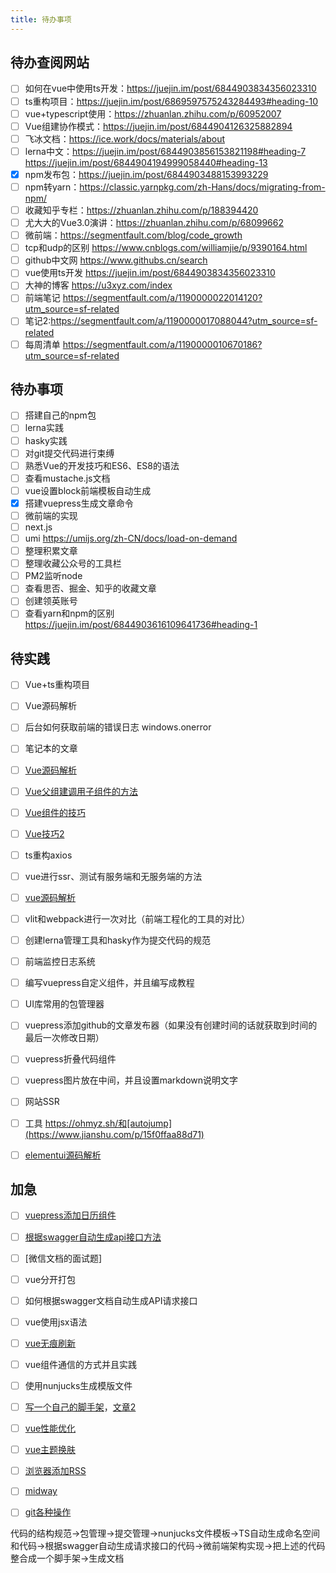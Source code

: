 ```yaml
---
title: 待办事项
---
```


## 待办查阅网站
- [ ] 如何在vue中使用ts开发：https://juejin.im/post/6844903834356023310
- [ ] ts重构项目：https://juejin.im/post/6869597575243284493#heading-10
- [ ] vue+typescript使用：https://zhuanlan.zhihu.com/p/60952007
- [ ] Vue组建协作模式：https://juejin.im/post/6844904126325882894
- [ ] 飞冰文档：https://ice.work/docs/materials/about
- [ ] lerna中文：https://juejin.im/post/6844903856153821198#heading-7
https://juejin.im/post/6844904194999058440#heading-13
- [x] npm发布包：https://juejin.im/post/6844903488153993229
- [ ] npm转yarn：https://classic.yarnpkg.com/zh-Hans/docs/migrating-from-npm/
- [ ] 收藏知乎专栏：https://zhuanlan.zhihu.com/p/188394420
- [ ] 尤大大的Vue3.0演讲：https://zhuanlan.zhihu.com/p/68099662
- [ ] 微前端：https://segmentfault.com/blog/code_growth
- [ ] tcp和udp的区别 https://www.cnblogs.com/williamjie/p/9390164.html
- [ ] github中文网 https://www.githubs.cn/search
- [ ] vue使用ts开发 https://juejin.im/post/6844903834356023310
- [ ] 大神的博客 https://u3xyz.com/index
- [ ] 前端笔记 https://segmentfault.com/a/1190000022014120?utm_source=sf-related
- [ ] 笔记2:https://segmentfault.com/a/1190000017088044?utm_source=sf-related
- [ ] 每周清单 https://segmentfault.com/a/1190000010670186?utm_source=sf-related

## 待办事项

- [ ] 搭建自己的npm包
- [ ] lerna实践
- [ ] hasky实践
- [ ] 对git提交代码进行束缚
- [ ] 熟悉Vue的开发技巧和ES6、ES8的语法
- [ ] 查看mustache.js文档
- [ ] vue设置block前端模板自动生成
- [x] 搭建vuepress生成文章命令
- [ ] 微前端的实现
- [ ] next.js
- [ ] umi https://umijs.org/zh-CN/docs/load-on-demand
- [ ] 整理积累文章
- [ ] 整理收藏公众号的工具栏
- [ ] PM2监听node
- [ ] 查看思否、掘金、知乎的收藏文章
- [ ] 创建领英账号
- [ ] 查看yarn和npm的区别 https://juejin.im/post/6844903616109641736#heading-1

## 待实践
- [ ] Vue+ts重构项目
- [ ] Vue源码解析
- [ ] 后台如何获取前端的错误日志 windows.onerror
- [ ] 笔记本的文章
- [ ] [Vue源码解析](http://www.mawen.co/question/1133?utm_campaign=PC&utm_medium=cpc&utm_source=PC&gio_link_id=GR4bqpao)
- [ ] [Vue父组建调用子组件的方法](https://www.cnblogs.com/yuzhongyu/p/10825824.html)
- [ ] [Vue组件的技巧](https://juejin.im/post/6844904196626448391#heading-1)
- [ ] [Vue技巧2](https://juejin.im/post/6844904191224184840#heading-0)
- [ ] ts重构axios
- [ ] vue进行ssr、测试有服务端和无服务端的方法
- [ ] [vue源码解析](https://juejin.im/post/6844904181443067912)
- [ ] vlit和webpack进行一次对比（前端工程化的工具的对比）
- [ ] 创建lerna管理工具和hasky作为提交代码的规范
- [ ] 前端监控日志系统
- [ ] 编写vuepress自定义组件，并且编写成教程
- [ ] UI库常用的包管理器
- [ ] vuepress添加github的文章发布器（如果没有创建时间的话就获取到时间的最后一次修改日期）
- [ ] vuepress折叠代码组件
- [ ] vuepress图片放在中间，并且设置markdown说明文字
- [ ] 网站SSR
- [ ] 工具 https://ohmyz.sh/和[autojump](https://www.jianshu.com/p/15f0ffaa88d71)
- [ ] [elementui源码解析](https://www.jianshu.com/p/91ae0724f5f3)


## 加急
- [ ] [vuepress添加日历组件](https://blog.csdn.net/cungudafa/article/details/106420842)
- [ ] [根据swagger自动生成api接口方法]()
- [ ] [微信文档的面试题]
- [ ] vue分开打包
- [ ] 如何根据swagger文档自动生成API请求接口
- [ ] vue使用jsx语法
- [ ] [vue无痕刷新](https://segmentfault.com/a/1190000017038530)
- [ ] vue组件通信的方式并且实践
- [ ] 使用nunjucks生成模版文件
- [ ] [写一个自己的脚手架](https://ulivz.com/2018/03/15/how-to-write-a-cute-cli-part-1/)，[文章2](http://kmanong.top/kmn/qxw/form/article?id=6972&cate=52)
- [ ] [vue性能优化](http://kmanong.top/kmn/qxw/form/article?id=7140&cate=52)
- [ ] [vue主题换肤](http://kmanong.top/kmn/qxw/form/article?id=70318&cate=52)
- [ ] [浏览器添加RSS](https://juejin.im/post/6844903760142024711)
- [ ] [midway](https://midwayjs.org/midway/)
- [ ] [git各种操作](https://blog.csdn.net/w958796636/article/details/53611133)


代码的结构规范->包管理->提交管理->nunjucks文件模板->TS自动生成命名空间和代码->根据swagger自动生成请求接口的代码->微前端架构实现->把上述的代码整合成一个脚手架->生成文档